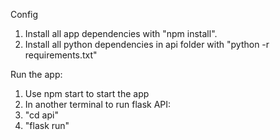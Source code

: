 Config
1. Install all app dependencies with "npm install".
2. Install all python dependencies in api folder with "python -r requirements.txt"

Run the app:
1. Use npm start to start the app
2. In another terminal to run flask API:
3. "cd api"
4. "flask run"